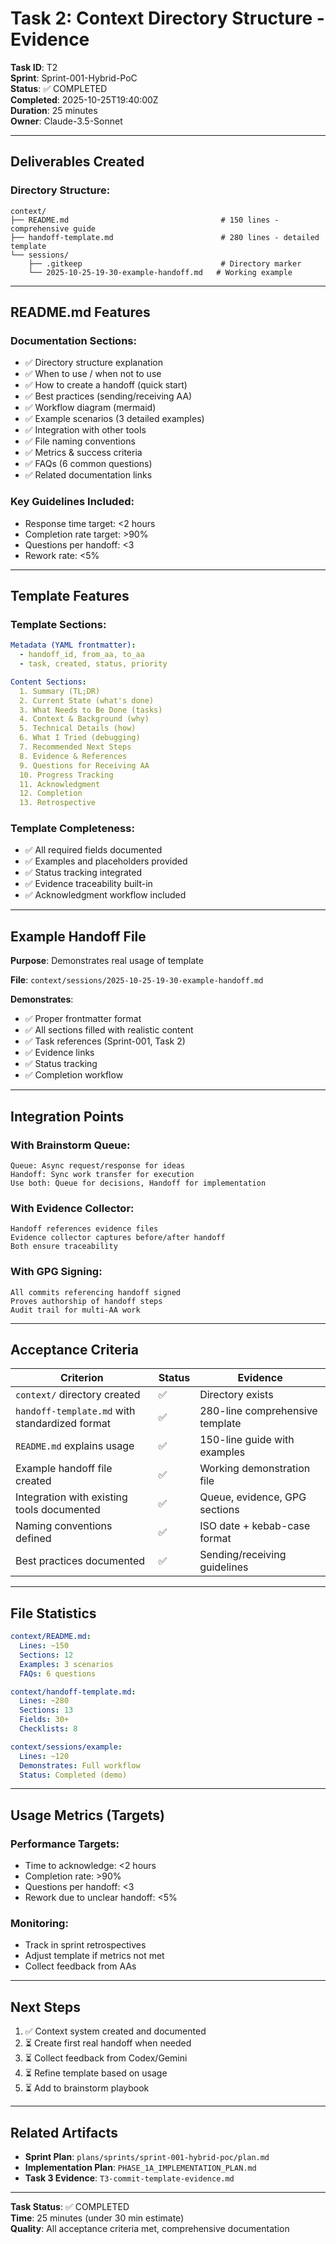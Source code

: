# Task 2: Context Directory Structure - Evidence

**Task ID**: T2  
**Sprint**: Sprint-001-Hybrid-PoC  
**Status**: ✅ COMPLETED  
**Completed**: 2025-10-25T19:40:00Z  
**Duration**: 25 minutes  
**Owner**: Claude-3.5-Sonnet

---

## Deliverables Created

### Directory Structure:
```
context/
├── README.md                                  # 150 lines - comprehensive guide
├── handoff-template.md                        # 280 lines - detailed template
└── sessions/
    ├── .gitkeep                               # Directory marker
    └── 2025-10-25-19-30-example-handoff.md   # Working example
```

---

## README.md Features

### Documentation Sections:
- ✅ Directory structure explanation
- ✅ When to use / when not to use
- ✅ How to create a handoff (quick start)
- ✅ Best practices (sending/receiving AA)
- ✅ Workflow diagram (mermaid)
- ✅ Example scenarios (3 detailed examples)
- ✅ Integration with other tools
- ✅ File naming conventions
- ✅ Metrics & success criteria
- ✅ FAQs (6 common questions)
- ✅ Related documentation links

### Key Guidelines Included:
- Response time target: <2 hours
- Completion rate target: >90%
- Questions per handoff: <3
- Rework rate: <5%

---

## Template Features

### Template Sections:
```yaml
Metadata (YAML frontmatter):
  - handoff_id, from_aa, to_aa
  - task, created, status, priority

Content Sections:
  1. Summary (TL;DR)
  2. Current State (what's done)
  3. What Needs to Be Done (tasks)
  4. Context & Background (why)
  5. Technical Details (how)
  6. What I Tried (debugging)
  7. Recommended Next Steps
  8. Evidence & References
  9. Questions for Receiving AA
  10. Progress Tracking
  11. Acknowledgment
  12. Completion
  13. Retrospective
```

### Template Completeness:
- ✅ All required fields documented
- ✅ Examples and placeholders provided
- ✅ Status tracking integrated
- ✅ Evidence traceability built-in
- ✅ Acknowledgment workflow included

---

## Example Handoff File

**Purpose**: Demonstrates real usage of template

**File**: `context/sessions/2025-10-25-19-30-example-handoff.md`

**Demonstrates**:
- ✅ Proper frontmatter format
- ✅ All sections filled with realistic content
- ✅ Task references (Sprint-001, Task 2)
- ✅ Evidence links
- ✅ Status tracking
- ✅ Completion workflow

---

## Integration Points

### With Brainstorm Queue:
```
Queue: Async request/response for ideas
Handoff: Sync work transfer for execution
Use both: Queue for decisions, Handoff for implementation
```

### With Evidence Collector:
```
Handoff references evidence files
Evidence collector captures before/after handoff
Both ensure traceability
```

### With GPG Signing:
```
All commits referencing handoff signed
Proves authorship of handoff steps
Audit trail for multi-AA work
```

---

## Acceptance Criteria

| Criterion | Status | Evidence |
|-----------|--------|----------|
| `context/` directory created | ✅ | Directory exists |
| `handoff-template.md` with standardized format | ✅ | 280-line comprehensive template |
| `README.md` explains usage | ✅ | 150-line guide with examples |
| Example handoff file created | ✅ | Working demonstration file |
| Integration with existing tools documented | ✅ | Queue, evidence, GPG sections |
| Naming conventions defined | ✅ | ISO date + kebab-case format |
| Best practices documented | ✅ | Sending/receiving guidelines |

---

## File Statistics

```yaml
context/README.md:
  Lines: ~150
  Sections: 12
  Examples: 3 scenarios
  FAQs: 6 questions

context/handoff-template.md:
  Lines: ~280
  Sections: 13
  Fields: 30+
  Checklists: 8

context/sessions/example:
  Lines: ~120
  Demonstrates: Full workflow
  Status: Completed (demo)
```

---

## Usage Metrics (Targets)

### Performance Targets:
- Time to acknowledge: <2 hours
- Completion rate: >90%
- Questions per handoff: <3
- Rework due to unclear handoff: <5%

### Monitoring:
- Track in sprint retrospectives
- Adjust template if metrics not met
- Collect feedback from AAs

---

## Next Steps

1. ✅ Context system created and documented
2. ⏳ Create first real handoff when needed
3. ⏳ Collect feedback from Codex/Gemini
4. ⏳ Refine template based on usage
5. ⏳ Add to brainstorm playbook

---

## Related Artifacts

- **Sprint Plan**: `plans/sprints/sprint-001-hybrid-poc/plan.md`
- **Implementation Plan**: `PHASE_1A_IMPLEMENTATION_PLAN.md`
- **Task 3 Evidence**: `T3-commit-template-evidence.md`

---

**Task Status**: ✅ COMPLETED  
**Time**: 25 minutes (under 30 min estimate)  
**Quality**: All acceptance criteria met, comprehensive documentation